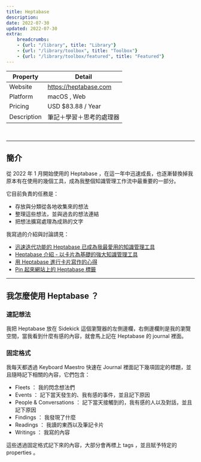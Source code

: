 ```yaml
---
title: Heptabase
description: 
date: 2022-07-30
updated: 2022-07-30
extra: 
    breadcrumbs: 
    - {url: "/library", title: "Library"}
    - {url: "/library/toolbox", title: "Toolbox"}
    - {url: "/library/toolbox/featured", title: "Featured"}
---
```


| Property | Detail |
| --- | --- |
| Website | <https://heptabase.com> |
| Platform | macOS , Web |
| Pricing | USD $83.88 / Year |
| Description | 筆記＋學習＋思考的處理器 |

<br>

---

## 簡介
從 2022 年 1 月開始使用的 Heptabase ，在這一年中迅速成長，也逐漸替換掉我原本有在使用的幾個工具，成為我整個知識管理工作流中最重要的一部分。

它目前負責的任務是：

- 存放與分類從各地收集來的想法
- 整理這些想法，並與過去的想法連結
- 把想法擴寫處理為成熟的文字

我寫過的介紹與討論請見：

- [迅速迭代功能的 Heptabase 已成為我最愛用的知識管理工具](@/blog/heptabase-has-already-become-my-favorite-pkm-tool.md)
- [Heptabase 介紹 - 以卡片為基礎的強大知識管理工具](@/blog/heptabase-introduction.md)
- [用 Heptabase 進行卡片寫作的心得](@/blog/implementing-zettelkasten-in-heptabase.md)
- [Pin 起來網站上的 Heptabase 標籤](https://pinchlime.com/tags/heptabase/)

---

## 我怎麼使用 Heptabase ？

### 速記想法
我把 Heptabase 放在 Sidekick 這個瀏覽器的左側邊欄，右側邊欄則是我的瀏覽空間，當我看到什麼有感的內容，就會馬上記在 Heptabase 的 journal 裡面。

### 固定格式
我每天都透過 Keyboard Maestro 快速在 Journal 裡面記下幾項固定的標題，並且隨時記下相關的內容，它們包含：
- Fleets ： 我的閃念想法們
- Events ： 記下當天發生的、我有感的事件，並且記下原因
- People & Conversations ： 記下當天接觸到的，我有感的人以及對話，並且記下原因
- Findings ： 我發現了什麼
- Readings ： 我讀的東西以及筆記卡片
- Writings ： 我寫的內容

這些透過固定格式記下來的內容，大部分會再標上 tags ，並且賦予特定的 properties 。
